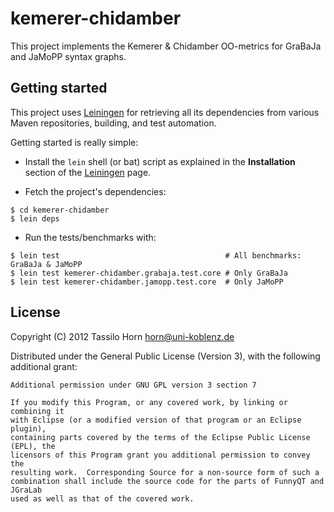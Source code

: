 # kemerer-chidamber

This project implements the Kemerer & Chidamber OO-metrics for GraBaJa and
JaMoPP syntax graphs.

## Getting started

This project uses [Leiningen](https://github.com/technomancy/leiningen) for
retrieving all its dependencies from various Maven repositories, building, and
test automation.

Getting started is really simple:

- Install the `lein` shell (or bat) script as explained in the **Installation**
section of the [Leiningen](https://github.com/technomancy/leiningen) page.

- Fetch the project's dependencies:

```
$ cd kemerer-chidamber
$ lein deps
```

- Run the tests/benchmarks with:

```
$ lein test                                     # All benchmarks: GraBaJa & JaMoPP
$ lein test kemerer-chidamber.grabaja.test.core # Only GraBaJa
$ lein test kemerer-chidamber.jamopp.test.core  # Only JaMoPP
```

## License

Copyright (C) 2012 Tassilo Horn <horn@uni-koblenz.de>

Distributed under the General Public License (Version 3), with the following
additional grant:

```
Additional permission under GNU GPL version 3 section 7

If you modify this Program, or any covered work, by linking or combining it
with Eclipse (or a modified version of that program or an Eclipse plugin),
containing parts covered by the terms of the Eclipse Public License (EPL), the
licensors of this Program grant you additional permission to convey the
resulting work.  Corresponding Source for a non-source form of such a
combination shall include the source code for the parts of FunnyQT and JGraLab
used as well as that of the covered work.
```


<!-- Local Variables:        -->
<!-- mode: markdown          -->
<!-- indent-tabs-mode: nil   -->
<!-- End:                    -->
